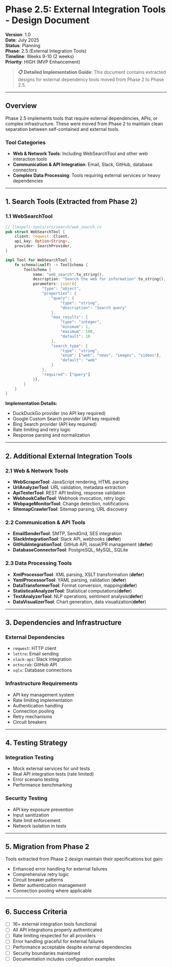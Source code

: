 # Phase 2.5: External Integration Tools - Design Document

**Version**: 1.0  
**Date**: July 2025  
**Status**: Planning  
**Phase**: 2.5 (External Integration Tools)  
**Timeline**: Weeks 9-10 (2 weeks)  
**Priority**: HIGH (MVP Enhancement)

> **📋 Detailed Implementation Guide**: This document contains extracted designs for external dependency tools moved from Phase 2 to Phase 2.5.

---

## Overview

Phase 2.5 implements tools that require external dependencies, APIs, or complex infrastructure. These were moved from Phase 2 to maintain clean separation between self-contained and external tools.

### Tool Categories
- **Web & Network Tools**: Including WebSearchTool and other web interaction tools
- **Communication & API Integration**: Email, Slack, GitHub, database connectors
- **Complex Data Processing**: Tools requiring external services or heavy dependencies

---

## 1. Search Tools (Extracted from Phase 2)

### 1.1 WebSearchTool

```rust
// llmspell-tools/src/search/web_search.rs
pub struct WebSearchTool {
    client: reqwest::Client,
    api_key: Option<String>,
    provider: SearchProvider,
}

impl Tool for WebSearchTool {
    fn schema(&self) -> ToolSchema {
        ToolSchema {
            name: "web_search".to_string(),
            description: "Search the web for information".to_string(),
            parameters: json!({
                "type": "object",
                "properties": {
                    "query": {
                        "type": "string",
                        "description": "Search query"
                    },
                    "max_results": {
                        "type": "integer",
                        "minimum": 1,
                        "maximum": 100,
                        "default": 10
                    },
                    "search_type": {
                        "type": "string",
                        "enum": ["web", "news", "images", "videos"],
                        "default": "web"
                    }
                },
                "required": ["query"]
            }),
        }
    }
}
```

**Implementation Details:**
- DuckDuckGo provider (no API key required)
- Google Custom Search provider (API key required)
- Bing Search provider (API key required)
- Rate limiting and retry logic
- Response parsing and normalization

---

## 2. Additional External Integration Tools

### 2.1 Web & Network Tools
- **WebScraperTool**: JavaScript rendering, HTML parsing
- **UrlAnalyzerTool**: URL validation, metadata extraction
- **ApiTesterTool**: REST API testing, response validation
- **WebhookCallerTool**: Webhook invocation, retry logic
- **WebpageMonitorTool**: Change detection, notifications
- **SitemapCrawlerTool**: Sitemap parsing, URL discovery

### 2.2 Communication & API Tools
- **EmailSenderTool**: SMTP, SendGrid, SES integration
- **SlackIntegrationTool**: Slack API, webhooks (**defer**)
- **GitHubIntegrationTool**: GitHub API, issue/PR management (**defer**)
- **DatabaseConnectorTool**: PostgreSQL, MySQL, SQLite

### 2.3 Data Processing Tools
- **XmlProcessorTool**: XML parsing, XSLT transformation (**defer**)
- **YamlProcessorTool**: YAML parsing, validation (**defer**)
- **DataTransformerTool**: Format conversion, mapping(**defer**)
- **StatisticalAnalyzerTool**: Statistical computations(**defer**)
- **TextAnalyzerTool**: NLP operations, sentiment analysis(**defer**)
- **DataVisualizerTool**: Chart generation, data visualization(**defer**)

---

## 3. Dependencies and Infrastructure

### External Dependencies
- `reqwest`: HTTP client
- `lettre`: Email sending
- `slack-api`: Slack integration
- `octocrab`: GitHub API
- `sqlx`: Database connections

### Infrastructure Requirements
- API key management system
- Rate limiting implementation
- Authentication handling
- Connection pooling
- Retry mechanisms
- Circuit breakers

---

## 4. Testing Strategy

### Integration Testing
- Mock external services for unit tests
- Real API integration tests (rate limited)
- Error scenario testing
- Performance benchmarking

### Security Testing
- API key exposure prevention
- Input sanitization
- Rate limit enforcement
- Network isolation in tests

---

## 5. Migration from Phase 2

Tools extracted from Phase 2 design maintain their specifications but gain:
- Enhanced error handling for external failures
- Comprehensive retry logic
- Circuit breaker patterns
- Better authentication management
- Connection pooling where applicable

---

## 6. Success Criteria

- [ ] 16+ external integration tools functional
- [ ] All API integrations properly authenticated
- [ ] Rate limiting respected for all providers
- [ ] Error handling graceful for external failures
- [ ] Performance acceptable despite external dependencies
- [ ] Security boundaries maintained
- [ ] Documentation includes configuration examples